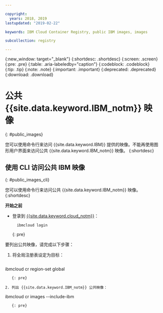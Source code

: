 ```yaml
---

copyright:
  years: 2018, 2019
lastupdated: "2019-02-22"

keywords: IBM Cloud Container Registry, public IBM images, images

subcollection: registry

---
```


{:new_window: target="_blank"}
{:shortdesc: .shortdesc}
{:screen: .screen}
{:pre: .pre}
{:table: .aria-labeledby="caption"}
{:codeblock: .codeblock}
{:tip: .tip}
{:note: .note}
{:important: .important}
{:deprecated: .deprecated}
{:download: .download}

# 公共 {{site.data.keyword.IBM_notm}} 映像
{: #public_images}

您可以使用命令行来访问 {{site.data.keyword.IBM}} 提供的映像。不能再使用图形用户界面来访问公共 {{site.data.keyword.IBM_notm}} 映像。
{:shortdesc}

## 使用 CLI 访问公共 IBM 映像
{: #public_images_cli}

您可以使用命令行来访问公共 {{site.data.keyword.IBM_notm}} 映像。
{:shortdesc}

**开始之前**

- 登录到 [{{site.data.keyword.cloud_notm}}](/docs/cli/reference/ibmcloud?topic=cloud-cli-ibmcloud_cli#ibmcloud_login)：

  ```
    ibmcloud login
    ```
  {: pre}

要列出公共映像，请完成以下步骤：

1. 将全局注册表设定为目标：

   ```
ibmcloud cr region-set global
```
   {: pre}

2. 列出 {{site.data.keyword.IBM_notm}} 公共映像：

   ```
ibmcloud cr images --include-ibm
```
   {: pre}
